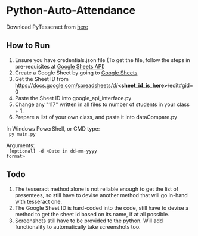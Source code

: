 # Python-Auto-Attendance
Download PyTesseract from [here](https://github.com/UB-Mannheim/tesseract/wiki)

## How to Run
1. Ensure you have credentials.json file \(To get the file, follow the steps in pre-requisites at [Google Sheets API](https://developers.google.com/sheets/api/quickstart/python)\)
2. Create a Google Sheet by going to [Google Sheets](https://docs.google.com/spreadsheets/)
3. Get the Sheet ID from https://docs.google.com/spreadsheets/d/<b>\<sheet_id_is_here\></b>/edit#gid=0
4. Paste the Sheet ID into google_api_interface.py
5. Change any "117" written in all files to number of students in your class + 1.
6. Prepare a list of your own class, and paste it into dataCompare.py

In Windows PowerShell, or CMD type:
<br />
<code> py main.py </code>

Arguments: <br />
<code> [optional] -d \<Date in dd-mm-yyyy format\></code>
  
## Todo
1. The tesseract method alone is not reliable enough to get the list of presentees, so still have to devise another method that will go in-hand with tesseract one.
2. The Google Sheet ID is hard-coded into the code, still have to devise a method to get the sheet id based on its name, if at all possible.
3. Screenshots still have to be provided to the python. Will add functionality to automatically take screenshots too.
